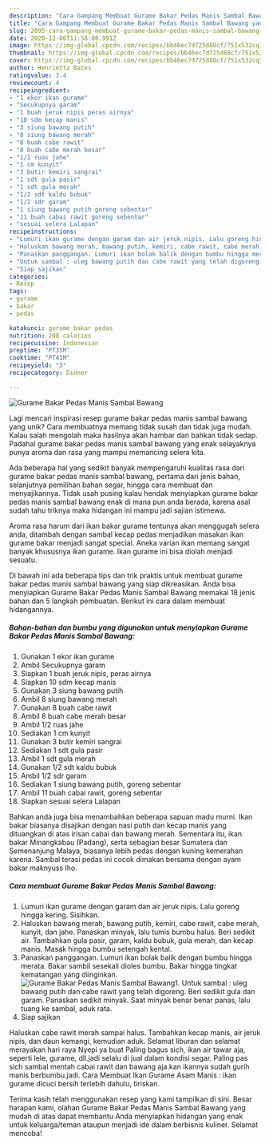 ```yaml
---
description: "Cara Gampang Membuat Gurame Bakar Pedas Manis Sambal Bawang yang Lezat"
title: "Cara Gampang Membuat Gurame Bakar Pedas Manis Sambal Bawang yang Lezat"
slug: 2095-cara-gampang-membuat-gurame-bakar-pedas-manis-sambal-bawang-yang-lezat
date: 2020-12-06T11:58:00.991Z
image: https://img-global.cpcdn.com/recipes/bb46ec7d725d88cf/751x532cq70/gurame-bakar-pedas-manis-sambal-bawang-foto-resep-utama.jpg
thumbnail: https://img-global.cpcdn.com/recipes/bb46ec7d725d88cf/751x532cq70/gurame-bakar-pedas-manis-sambal-bawang-foto-resep-utama.jpg
cover: https://img-global.cpcdn.com/recipes/bb46ec7d725d88cf/751x532cq70/gurame-bakar-pedas-manis-sambal-bawang-foto-resep-utama.jpg
author: Henrietta Bates
ratingvalue: 3.4
reviewcount: 4
recipeingredient:
- "1 ekor ikan gurame"
- "Secukupnya garam"
- "1 buah jeruk nipis peras airnya"
- "10 sdm kecap manis"
- "3 siung bawang putih"
- "8 siung bawang merah"
- "8 buah cabe rawit"
- "8 buah cabe merah besar"
- "1/2 ruas jahe"
- "1 cm kunyit"
- "3 butir kemiri sangrai"
- "1 sdt gula pasir"
- "1 sdt gula merah"
- "1/2 sdt kaldu bubuk"
- "1/2 sdr garam"
- "1 siung bawang putih goreng sebentar"
- "11 buah cabai rawit goreng sebentar"
- "sesuai selera Lalapan"
recipeinstructions:
- "Lumuri ikan gurame dengan garam dan air jeruk nipis. Lalu goreng hingga kering. Sisihkan."
- "Haluskan bawang merah, bawang putih, kemiri, cabe rawit, cabe merah, kunyit, dan jahe. Panaskan minyak, lalu tumis bumbu halus. Beri sedikit air. Tambahkan gula pasir, garam, kaldu bubuk, gula merah, dan kecap manis. Masak hingga bumbu setengah kental."
- "Panaskan panggangan. Lumuri ikan bolak balik dengan bumbu hingga merata. Bakar sambil sesekali dioles bumbu. Bakar hingga tingkat kematangan yang diinginkan."
- "Untuk sambal : uleg bawang putih dan cabe rawit yang telah digoreng. Beri sedikit gula dan garam. Panaskan sedikit minyak. Saat minyak benar benar panas, lalu tuang ke sambal, aduk rata."
- "Siap sajikan"
categories:
- Resep
tags:
- gurame
- bakar
- pedas

katakunci: gurame bakar pedas 
nutrition: 208 calories
recipecuisine: Indonesian
preptime: "PT35M"
cooktime: "PT41M"
recipeyield: "3"
recipecategory: Dinner

---
```



![Gurame Bakar Pedas Manis Sambal Bawang](https://img-global.cpcdn.com/recipes/bb46ec7d725d88cf/751x532cq70/gurame-bakar-pedas-manis-sambal-bawang-foto-resep-utama.jpg)

Lagi mencari inspirasi resep gurame bakar pedas manis sambal bawang yang unik? Cara membuatnya memang tidak susah dan tidak juga mudah. Kalau salah mengolah maka hasilnya akan hambar dan bahkan tidak sedap. Padahal gurame bakar pedas manis sambal bawang yang enak selayaknya punya aroma dan rasa yang mampu memancing selera kita.

Ada beberapa hal yang sedikit banyak mempengaruhi kualitas rasa dari gurame bakar pedas manis sambal bawang, pertama dari jenis bahan, selanjutnya pemilihan bahan segar, hingga cara membuat dan menyajikannya. Tidak usah pusing kalau hendak menyiapkan gurame bakar pedas manis sambal bawang enak di mana pun anda berada, karena asal sudah tahu triknya maka hidangan ini mampu jadi sajian istimewa.

Aroma rasa harum dari ikan bakar gurame tentunya akan menggugah selera anda, ditambah dengan sambal kecap pedas menjadikan masakan ikan gurame bakar menjadi sangat special. Aneka varian ikan memang sangat banyak khususnya ikan gurame. Ikan gurame ini bisa diolah menjadi sesuatu.


Di bawah ini ada beberapa tips dan trik praktis untuk membuat gurame bakar pedas manis sambal bawang yang siap dikreasikan. Anda bisa menyiapkan Gurame Bakar Pedas Manis Sambal Bawang memakai 18 jenis bahan dan 5 langkah pembuatan. Berikut ini cara dalam membuat hidangannya.

<!--inarticleads1-->

##### Bahan-bahan dan bumbu yang digunakan untuk menyiapkan Gurame Bakar Pedas Manis Sambal Bawang:

1. Gunakan 1 ekor ikan gurame
1. Ambil Secukupnya garam
1. Siapkan 1 buah jeruk nipis, peras airnya
1. Siapkan 10 sdm kecap manis
1. Gunakan 3 siung bawang putih
1. Ambil 8 siung bawang merah
1. Gunakan 8 buah cabe rawit
1. Ambil 8 buah cabe merah besar
1. Ambil 1/2 ruas jahe
1. Sediakan 1 cm kunyit
1. Gunakan 3 butir kemiri sangrai
1. Sediakan 1 sdt gula pasir
1. Ambil 1 sdt gula merah
1. Gunakan 1/2 sdt kaldu bubuk
1. Ambil 1/2 sdr garam
1. Sediakan 1 siung bawang putih, goreng sebentar
1. Ambil 11 buah cabai rawit, goreng sebentar
1. Siapkan sesuai selera Lalapan


Bahkan anda juga bisa menambahkan beberapa sapuan madu murni. Ikan bakar biasanya disajikan dengan nasi putih dan kecap manis yang dituangkan di atas irisan cabai dan bawang merah. Sementara itu, ikan bakar Minangkabau (Padang), serta sebagian besar Sumatera dan Semenanjung Malaya, biasanya lebih pedas dengan kuning kemerahan karena. Sambal terasi pedas ini cocok dimakan bersama dengan ayam bakar maknyuss lho. 

<!--inarticleads2-->

##### Cara membuat Gurame Bakar Pedas Manis Sambal Bawang:

1. Lumuri ikan gurame dengan garam dan air jeruk nipis. Lalu goreng hingga kering. Sisihkan.
1. Haluskan bawang merah, bawang putih, kemiri, cabe rawit, cabe merah, kunyit, dan jahe. Panaskan minyak, lalu tumis bumbu halus. Beri sedikit air. Tambahkan gula pasir, garam, kaldu bubuk, gula merah, dan kecap manis. Masak hingga bumbu setengah kental.
1. Panaskan panggangan. Lumuri ikan bolak balik dengan bumbu hingga merata. Bakar sambil sesekali dioles bumbu. Bakar hingga tingkat kematangan yang diinginkan.
<img src="//assets-global.cpcdn.com/assets/icons/button_play-2c75c40dde080a61004c1f40b05d8f140eaff45d7e9e6481dc71c63d2e7c4909.png" alt="Gurame Bakar Pedas Manis Sambal Bawang">1. Untuk sambal : uleg bawang putih dan cabe rawit yang telah digoreng. Beri sedikit gula dan garam. Panaskan sedikit minyak. Saat minyak benar benar panas, lalu tuang ke sambal, aduk rata.
1. Siap sajikan


Haluskan cabe rawit merah sampai halus. Tambahkan kecap manis, air jeruk nipis, dan daun kemangi, kemudian aduk. Selamat liburan dan selamat merayakan hari raya Nyepi ya buat Paling bagus sich, ikan air tawar aja, seperti lele, gurame, dll.jadi selalu di jual dalam kondisi segar. Paling pas sich sambal mentah cabai rawit dan bawang aja.kan ikannya sudah gurih manis berbumbu.jadi. Cara Membuat Ikan Gurame Asam Manis : ikan gurame dicuci bersih terlebih dahulu, tiriskan. 

Terima kasih telah menggunakan resep yang kami tampilkan di sini. Besar harapan kami, olahan Gurame Bakar Pedas Manis Sambal Bawang yang mudah di atas dapat membantu Anda menyiapkan hidangan yang enak untuk keluarga/teman ataupun menjadi ide dalam berbisnis kuliner. Selamat mencoba!

